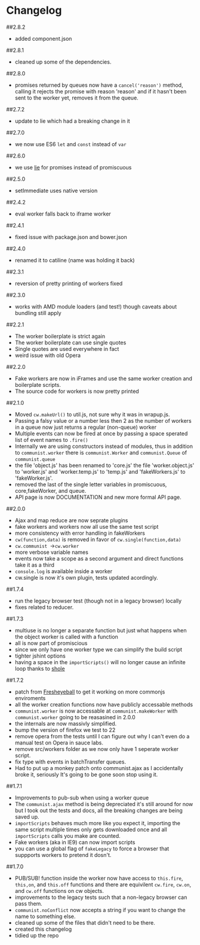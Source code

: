 Changelog
===

##2.8.2

- added component.json

##2.8.1

- cleaned up some of the dependencies.

##2.8.0

- promises returned by queues now have a `cancel('reason')` method, calling it rejects
the promise with reason 'reason' and if it hasn't been sent to the worker yet, removes it from the queue.

##2.7.2

- update to lie which had a breaking change in it

##2.7.0

- we now use ES6 `let` and `const` instead of `var`

##2.6.0

- we use [lie](https://github.com/calvinmetcalf/lie) for promises instead of promiscuous

##2.5.0

- setImmediate uses native version

##2.4.2

- eval worker falls back to iframe worker

##2.4.1

- fixed issue with package.json and bower.json

##2.4.0

- renamed it to catiline (name was holding it back)

##2.3.1

- reversion of pretty printing of workers fixed

##2.3.0

- works with AMD module loaders (and test!) though caveats about bundling still apply

##2.2.1

- The worker boilerplate is strict again
- The worker boilerplate can use single quotes
- Single quotes are used everywhere in fact
- weird issue with old Opera

##2.2.0

- Fake workers are now in iFrames and use the same worker creation and boilerplate scripts.
- The source code for workers is now pretty printed

##2.1.0

- Moved `cw.makeUrl()` to util.js, not sure why it was in wrapup.js.
- Passing a falsy value or a number less then 2 as the number of workers in a queue
now just returns a regular (non-queue) worker
- Multiple events can now be fired at once by passing a space sperated list of event
names to `.fire()`
- Internally we are using constructors instead of modules, thus in addition to `communist.worker` there is `communist.Worker` and `communist.Queue` of `communist.queue`
- the file 'object.js' has been renamed to 'core.js' the file 'worker.object.js' to 'worker.js' and 'worker.temp.js' to 'temp.js' and 'fakeWorkers.js' to 'fakeWorker.js'.
- removed the last of the single letter variables in promiscuous, core,fakeWorker, and queue.
- API page is now DOCUMENTATION and new more formal API page.

##2.0.0

- Ajax and map reduce are now seprate plugins
- fake workers and workers now all use the same test script
- more consistency with error handling in fakeWorkers
- `cw(function,data)` is removed in favor of `cw.single(function,data)`
- `cw.communist `->`cw.worker`
- more verbose variable names
- events now take a scope as a second argument and direct functions take it as a third
- `console.log` is available inside a worker
- cw.single is now it's own plugin, tests updated acordingly.


##1.7.4

- run the legacy browser test (though not in a legacy browser) locally
- fixes related to reducer.

##1.7.3

- multiuse is no longer a separate function but just what happens when the object worker is called with a function
- all is now part of promiscious
- since we only have one worker type we can simplify the build script
- tighter jshint options
- having a space in the `importScripts()` will no longer cause an infinite loop thanks to [shole](https://github.com/shole)

##1.7.2

- patch from [Fresheyeball](https://github.com/Fresheyeball) to get it working 
on more commonjs enviroments
- all the worker creation functions now have publicly accessable methods
- `communist.worker` is now accessable at `communist.makeWorker` with `communist.worker` going to be reasasined in 2.0.0
- the internals are now massivly simplified.
- bump the version of firefox we test to 22
- remove opera from the tests until I can figure out why I can't even do a manual test on Opera in sauce labs.
- remove src/workers folder as we now only have 1 seperate worker script.
- fix type with events in batchTransfer queues.
- Had to put up a monkey patch onto communist.ajax as I accidentally broke it, seriously It's going to be gone soon stop using it.

##1.7.1

- Improvements to pub-sub when using a worker queue
- The `communist.ajax` method is being depreciated it's still around for now but 
I took out the tests and docs, all the breaking changes are being saved up.
- `importScripts` behaves much more like you expect it, importing the same script
multiple times only gets downloaded once and all `importScripts` calls you make
are counted.
- Fake workers (aka in IE9) can now import scripts
- you can use a global flag of `fakeLegacy` to force a browser that suppports workers to pretend it dosn't.

##1.7.0

- PUB/SUB! function inside the worker now have access to `this.fire`, `this,on`, and `this.off` functions and there are equivilent `cw.fire`, `cw.on`, and `cw.off` functions on cw objects.
- improvements to the legacy tests such that a non-legacy browser can pass them.
- `communist.noConflict` now accepts a string if you want to change the name to something else.
- cleaned up some of the files that didn't need to be there.
- created this changelog
- tidied up the repo
